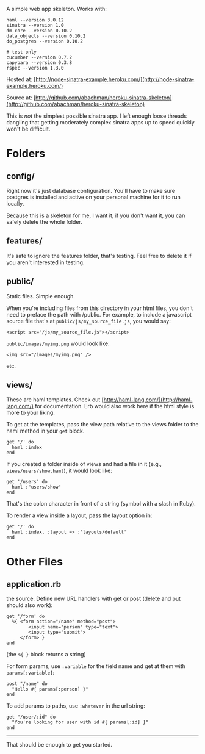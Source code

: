A simple web app skeleton. Works with:

    haml --version 3.0.12
    sinatra --version 1.0
    dm-core --version 0.10.2
    data_objects --version 0.10.2
    do_postgres --version 0.10.2

    # test only
    cucumber --version 0.7.2
    capybara --version 0.3.8
    rspec --version 1.3.0

Hosted at: [http://node-sinatra-example.heroku.com/](http://node-sinatra-example.heroku.com/)

Source at: [http://github.com/abachman/heroku-sinatra-skeleton](http://github.com/abachman/heroku-sinatra-skeleton)

This is *not* the simplest possible sinatra app. I left enough loose threads
dangling that getting moderately complex sinatra apps up to speed quickly won't
be difficult.

# Folders

## config/

Right now it's just database configuration. You'll have to make sure postgres is
installed and active on your personal machine for it to run locally.

Because this is a skeleton for me, I want it, if you don't want it, you can safely
delete the whole folder.

## features/

It's safe to ignore the features folder, that's testing. Feel free to delete it
if you aren't interested in testing.

## public/

Static files. Simple enough.

When you're including files from this directory in your html files, you don't
need to preface the path with /public. For example, to include a javascript
source file that's at `public/js/my_source_file.js`, you would say:

    <script src="/js/my_source_file.js"></script>

`public/images/myimg.png` would look like:

    <img src="/images/myimg.png" />

etc.

## views/

These are haml templates. Check out
[http://haml-lang.com/](http://haml-lang.com/) for documentation. Erb would
also work here if the html style is more to your liking.

To get at the templates, pass the view path relative to the views folder to 
the haml method in your `get` block. 

    get '/' do
      haml :index
    end

If you created a folder inside of views and had a file in it (e.g., `views/users/show.haml`), 
it would look like:

    get '/users' do
      haml :"users/show"
    end

That's the colon character in front of a string (symbol with a slash in Ruby).

To render a view inside a layout, pass the layout option in:

    get '/' do
      haml :index, :layout => :'layouts/default'
    end

# Other Files

## application.rb

the source. Define new URL handlers with get or post (delete and put should also work):

    get '/form' do
      %{ <form action="/name" method="post">
            <input name="person" type="text">
            <input type="submit">
         </form> }
    end

(the `%{ }` block returns a string)

For form params, use `:variable` for the field name and get at them with `params[:variable]`:

    post "/name" do
      "Hello #{ params[:person] }"
    end

To add params to paths, use `:whatever` in the url string:

    get "/user/:id" do
      "You're looking for user with id #{ params[:id] }"
    end

---

That should be enough to get you started.
